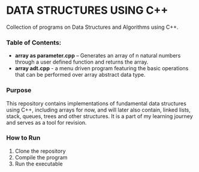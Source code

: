 # DATA STRUCTURES USING C++

Collection of programs on Data Structures and Algorithms using C++. 

### Table of Contents:
- **array as parameter.cpp** – Generates an array of n natural numbers through a user defined function and returns the array.
- **array adt.cpp** - a menu driven program featuring the basic operations that can be performed over array abstract data type.


### Purpose
This repository contains implementations of fundamental data structures using C++, including arrays for now, and will later also contain, linked lists, stack, queues, trees and other structures.
It is a part of my learning journey and serves as a tool for revision. 

### How to Run
1. Clone the repository
2. Compile the program
3. Run the executable


